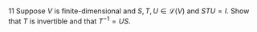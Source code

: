 11 Suppose $V$ is finite-dimensional and $S, T, U \in \mathcal{L}(V)$ and $S T U=I$. Show that $T$ is invertible and that $T^{-1}=U S$.
